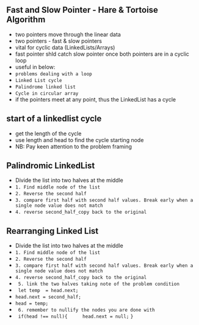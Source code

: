 ## Fast and Slow Pointer - Hare & Tortoise Algorithm
- two pointers move through the linear data
- two pointers - fast & slow pointers
- vital for cyclic data (LinkedLists/Arrays)
- fast pointer shld catch slow pointer once both pointers are in a cyclic loop
- useful in below:
- ```problems dealing with a loop ```
- ```Linked List cycle ```
- ```Palindrome linked list ```
- ```Cycle in circular array ```
- if the pointers meet at any point, thus the LinkedList has a cycle

## start of a linkedlist cycle
- get the length of the cycle
- use length and head to find the cycle starting node
- NB: Pay keen attention to the problem framing

## Palindromic LinkedList
- Divide the list into two halves at the middle
- ``` 1. Find middle node of the list ```
- ``` 2. Reverse the second half ```
- ``` 3. compare first half with second half values. Break early when a single node value does not match ```
- ``` 4. reverse second_half_copy back to the original ```

## Rearranging Linked List
- Divide the list into two halves at the middle
- ``` 1. Find middle node of the list ```
- ``` 2. Reverse the second half ```
- ``` 3. compare first half with second half values. Break early when a single node value does not match ```
- ``` 4. reverse second_half_copy back to the original ```
- ``` 5. link the two halves taking note of the problem condition```
- ``` let temp  = head.next;```
- ```head.next = second_half; ```
- ```head = temp; ```
- ``` 6. remember to nullify the nodes you are done with```
- ``` if(head !== null){```
   ```     head.next = null;```
    ```}```